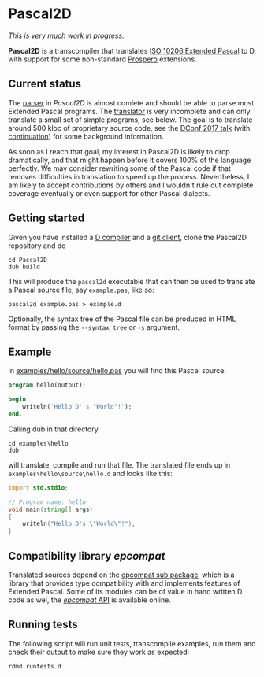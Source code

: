 # Pascal2D
_This is very much work in progress._

**Pascal2D** is a transcompiler that translates [ISO 10206 Extended Pascal](http://pascal-central.com/docs/iso10206.pdf) to D,
with support for some non-standard [Prospero](https://web.archive.org/web/20131023234615/http://www.prosperosoftware.com:80/)
extensions.

## Current status
The [parser](source/epgrammar.d) in *Pascal2D* is almost comlete and should be able to parse most Extended Pascal programs. The
[translator](source/p2d.d) is very incomplete and can only translate a small set of simple programs, see below. The goal is to
translate around 500 kloc of proprietary source code, see the
[DConf 2017 talk](https://www.youtube.com/watch?v=t5y9dVMdI7I&list=PL3jwVPmk_PRxo23yyoc0Ip_cP3-rCm7eB&index=21) (with
[continuation](https://www.youtube.com/watch?v=3ugQ1FFGkLY)) for some background information.

As soon as I reach that goal, my interest in Pascal2D is likely to drop dramatically, and that might happen before it covers
100% of the language perfectly. We may consider rewriting some of the Pascal code if that removes difficulties in
translation to speed up the process. Nevertheless, I am likely to accept contributions by others and I wouldn't rule out
complete coverage eventually or even support for other Pascal dialects.

## Getting started
Given you have installed a [D compiler](https://dlang.org/download.html) and a [git client](https://git-scm.com/downloads/),
clone the Pascal2D repository and do
```shell
cd Pascal2D
dub build
```
This will produce the `pascal2d` executable that can then be used to translate a Pascal source file, say `example.pas`, like
so:
```
pascal2d example.pas > example.d
```
Optionally, the syntax tree of the Pascal file can be produced in HTML format by passing the `--syntax_tree` or `-s` argument.


## Example
In [examples/hello/source/hello.pas](examples/hello/source/hello.pas) you will find this Pascal source:
```Pascal
program hello(output);

begin
    writeln('Hello D''s "World"!');
end.
```
Calling dub in that directory
```
cd examples\hello
dub
```
will translate, compile and run that file. The translated file ends up in `examples\hello\source\hello.d` and looks like this:
```D
import std.stdio;

// Program name: hello
void main(string[] args)
{
    writeln("Hello D's \"World\"!");
}

```

## Compatibility library *epcompat*
Translated sources depend on the [epcompat sub package](https://github.com/veelo/Pascal2D/tree/master/epcompat), which is a library that provides type compatibility with and implements features of Extended Pascal. Some of its modules can be of value in hand written D code as wel, the [*epcompat* API](https://veelo.github.io/Pascal2D/) is available online.

## Running tests
The following script will run unit tests, transcompile examples, run them and check their output to make sure they work as expected:
```shell
rdmd runtests.d
```
